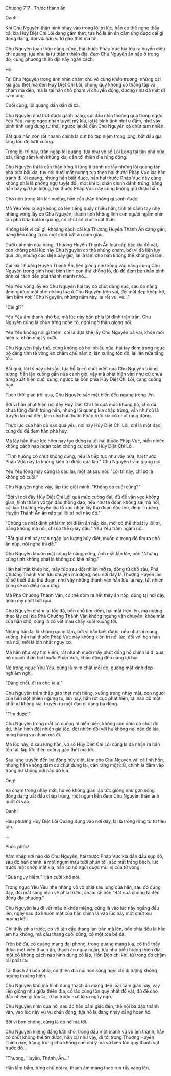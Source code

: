 




Chương 717 : Trước thánh ấn


Oanh!

Khi Chu Nguyên thân hình nhảy vào trong lôi trì lúc, hắn có thể nghe thấy cái kia Hủy Diệt Chi Lôi đang gầm thét, tựa hồ là ẩn ẩn cảm ứng được cái gì đồng dạng, đối với hắn vị trí gào thét mà tới.

Chu Nguyên toàn thân căng cứng, hai thước Pháp Vực kia tỏa ra huyền diệu chi quang, tựa như là tự thành thiên địa, đem Chu Nguyên ẩn nấp ở trong đó, cùng phương thiên địa này ngăn cách.

Hô!

Tại Chu Nguyên trong ánh nhìn chăm chú vô cùng khẩn trương, những cái kia gào thét mà đến Hủy Diệt Chi Lôi, chung quy không có thẳng tắp va chạm mà đến, mà là tại hắn chỗ phạm vi chuyển động, dường như đã mất đi cảm ứng.

Cuối cùng, lôi quang dần dần đi xa.

Chu Nguyên như trút được gánh nặng, cúi đầu nhìn thoáng qua trong ngực Yêu Yêu, nàng ngọc nhan tuyệt mỹ kia, lại là bình tĩnh như u đầm, như vậy bình tĩnh ung dung tư thái, ngược lại để đến Chu Nguyên có chút tàm nhiên.

Bất quá hắn còn rất nhanh chính là dứt bỏ tạp niệm trong lòng, bắt đầu gia tăng tốc độ lướt xuống.

Trong lôi trì này, tràn ngập lôi quang, tựa như vô số Lôi Long tại tàn phá bừa bãi, tiếng sấm kinh khủng kia, dẫn tới thiên địa rúng động.

Chu Nguyên thì là cẩn thận từng li từng tí tránh né lấy những lôi quang tàn phá bừa bãi kia, tuy nói dưới mắt nương tựa theo hai thước Pháp Vực kia hắn tránh đi lôi quang, nhưng hắn biết được, hắn hai thước Pháp Vực này cũng không phải là phòng ngự tuyệt đối, một khi bị chân chính đánh trúng, bằng hắn bây giờ lực lượng, hai thước Pháp Vực này cũng không giữ được hắn.

Cho nên trong khi lặn xuống, hắn cẩn thận không gì sánh được.

Mà Yêu Yêu cũng không có lên tiếng quấy nhiễu hắn, tinh tế cánh tay nhẹ nhàng vòng lấy eo Chu Nguyên, thanh tịnh không linh con ngươi ngắm nhìn tàn phá bừa bãi lôi quang, có chút có chút xuất thần.

Không biết vì cái gì, khoảng cách cái kia Thương Huyền Thánh Ấn càng gần, nàng liền càng là có một chút bất an cảm giác.

Dưới cái nhìn của nàng, Thương Huyền Thánh Ấn loại cấp bậc kia đồ vật, còn không phải lúc này Chu Nguyên có thể nhúng chàm, bởi vì đó liên lụy quá lớn, nhưng cục diện bây giờ, lại là làm cho hắn không thể không đi làm.

Cái kia Thương Huyền Thánh Ấn, liền giống như xông vào nàng cùng Chu Nguyên trong sinh hoạt bình tĩnh con thú khổng lồ, đủ để đem bọn hắn bình tĩnh xé rách đến phá thành mảnh nhỏ...

Yêu Yêu vòng lấy eo Chu Nguyên hai tay có chút dùng sức, sau đó nàng đem gương mặt nhẹ nhàng tựa ở Chu Nguyên trên vai, đôi mắt đẹp khép hờ, lẩm bẩm nói: "Chu Nguyên, những năm này, ta rất vui vẻ..."

"Cái gì?"

Yêu Yêu âm thanh nhỏ bé, mà lúc này bốn phía lôi đình trận trận, Chu Nguyên cũng là chưa từng nghe rõ, nghi ngờ thấp giọng nói.

Yêu Yêu không nói gì thêm, chỉ là dựa khẽ lấy Chu Nguyên bả vai, khóe môi hiện ra nhàn nhạt ý cười.

Chu Nguyên thấy thế, cũng không có hỏi nhiều nữa, hai tay đem trong ngực bộ dáng tinh tế vòng eo chăm chú nắm ở, lặn xuống tốc độ, lại lần nữa tăng tốc.

Bất quá, lôi trì này chi sâu, tựa hồ là có chút vượt qua Chu Nguyên tưởng tượng, hắn lặn xuống gần nửa canh giờ, vậy mà phát hiện vẫn như cũ chưa từng xuất hiện cuối cùng, ngược lại bốn phía Hủy Diệt Chi Lôi, càng cuồng bạo.

Theo thời gian trôi qua, Chu Nguyên sắc mặt biến đến ngưng trọng lên.

Bởi vì hắn phát hiện nơi đây Hủy Diệt Chi Lôi quá mức khủng bố, cho dù chưa từng đánh trúng hắn, nhưng lôi quang kia chập trùng, vẫn như cũ là truyền lại mà đến, làm cho hai thước Pháp Vực kia có chút rung động.

Thực lực của hắn dù sao quá yếu, nơi này Hủy Diệt Chi Lôi, chỉ là một đạo, cũng đủ để đem hắn phá hủy.

Mà lấy hắn thực lực hôm nay tạo dựng ra tới hai thước Pháp Vực, hiển nhiên không cách nào hoàn toàn chống cự cái kia Hủy Diệt Chi Lôi.

"Tình huống có chút không đúng, nếu là tiếp tục như vậy nữa, hai thước Pháp Vực này ta không kiên trì được quá lâu." Chu Nguyên trầm giọng nói.

Yêu Yêu lông mày cũng là cau lại, một lát sau nói: "Lôi trì này, chỉ sợ là không có cuối."

Chu Nguyên nghe vậy, lập tức giật mình: "Không có cuối cùng?"

"Bởi vì nơi đây Hủy Diệt Chi Lôi quá mức cường đại, đủ để vặn vẹo không gian, hình thành vô tận đầu thông đạo, nếu như ta đoán không sai mà nói, cái kia Thương Huyền lão tổ xác nhận lấy thủ đoạn đặc thù, đem Thương Huyền Thánh Ấn ẩn nấp tại lôi trì nơi nào đó."

"Chúng ta nhất định phải tìm tới điểm ẩn nấp kia, mới có thể thoát ly lôi trì, bằng không mà nói, chỉ có thể quay đầu." Yêu Yêu trầm ngâm nói.

"Bất quá nơi này tràn ngập lực lượng hủy diệt, muốn ở trong đó tìm ra chỗ ẩn núp, nói nghe thì dễ."

Chu Nguyên khuôn mặt cũng là căng cứng, ánh mắt lấp lóe, nói: "Nhưng cũng tịnh không phải là không có khả năng."

Hắn hai mắt khép hờ, mấy tức sau đột nhiên mở ra, đồng tử chỗ sâu, Phá Chướng Thánh Văn lưu chuyển mà động, nếu nơi đây là Thương Huyền lão tổ sở thiết đưa thủ đoạn, như vậy những thánh văn hắn lưu lại này, tất nhiên cũng sẽ có điều cảm ứng.

Mà Phá Chướng Thánh Văn, có thể dòm ra hết thảy ẩn nấp, dùng tại nơi đây, hoàn mỹ nhất bất quá.

Chu Nguyên chậm lại tốc độ, bốn chỗ tìm kiếm, hai mắt trợn lên, mà nương theo lấy cái kia Phá Chướng Thánh Văn không ngừng vận chuyển, khóe mắt của hắn chỗ, cũng là có vết máu chảy xuôi xuống tới.

Nhưng hắn lại là không quan tâm, bởi vì hắn biết được, nếu như lại mang xuống, hắn hai thước Pháp Vực này không kiên trì nổi lúc, đối với bọn hắn mà nói, mới là lớn nhất nguy cơ.

Mà hắn như vậy tìm kiếm, rất nhanh mười mấy phút đồng hồ chính là đi qua, nó quanh thân hai thước Pháp Vực, chấn động đến càng lợi hại.

Nó trong ngực Yêu Yêu, cũng là mím chặt môi đỏ, gương mặt xinh đẹp nghiêm nghị.

"Đáng chết, đi ra cho ta a!"

Chu Nguyên trầm thấp gào thét một tiếng, xuống trong nháy mắt, con ngươi của hắn đột nhiên ngưng tụ, lần này, hắn rốt cục phát hiện, tại nào đó một chỗ hư không kia, truyền ra một đạo dị dạng ba động.

"Tìm được!"

Chu Nguyên trong mắt có cuồng hỉ hiển hiện, không còn dám có chút do dự, thân hình đột nhiên gia tốc, đột nhiên đối với hư không nơi nào đó kia, hung hăng va chạm mà đi.

Mà lúc này, ở sau lưng hắn, vô số Hủy Diệt Chi Lôi cũng là đã nhận ra hắn tồn tại, lập tức điên cuồng gào thét mà tới.

Sau lưng truyền đến ba động hủy diệt, làm cho Chu Nguyên vãi cả linh hồn, nhưng hắn không dám có chút dừng lại, cắn răng một cái, chính là đâm vào trong hư không nơi nào đó kia.

Ông!

Va chạm trong nháy mắt, hư vô không gian lập tức giống như gợn sóng đồng dạng bắt đầu chập trùng, một ngụm liền đem Chu Nguyên thân ảnh nuốt đi vào.

Oanh!

Hậu phương Hủy Diệt Lôi Quang đụng vào nơi đây, lại là trống rỗng từ từ tiêu tán.

...

Phốc phốc!

Xâm nhập nơi nào đó Chu Nguyên, hai thước Pháp Vực kia dẫn đầu sụp đổ, sau đó hắn chính là một ngụm máu tươi phun tới, sắc mặt trắng bệch, lúc trước một chớp mắt kia, hắn cơ hồ ngửi được mùi vị của tử vong.

"Quá nguy hiểm." Hắn cười khổ nói.

Trong ngực Yêu Yêu nhẹ nhàng vỗ vỗ phía sau lưng của hắn, sau đó đứng dậy, đôi mắt sáng nhìn về phía trước, chậm rãi nói: "Bất quá chúng ta đến đúng địa phương."

Chu Nguyên lau đi vết máu ở khóe miệng, cũng là vào lúc này ngẩng đầu lên, ngay sau đó khuôn mặt của hắn chính là vào lúc này một chút xíu ngưng kết.

Chỉ thấy phía trước, có vô tận cầu thang lan tràn mà lên, bốn phía đều là hắc ám hư không, mà cầu thang cuối cùng, có một tòa bệ đá.

Trên bệ đá, có quang mang đại phóng, trong quang mang kia, có thể thấy được một viên thạch ấn, thạch ấn ngay ngắn, tựa như biểu tượng thiên địa, một cỗ không cách nào hình dung cổ lão, Hỗn Độn chi khí, từ trong đó chậm rãi phát ra.

Tại thạch ấn bốn phía, có thiên địa núi non sông ngòi chi dị tượng không ngừng thoáng hiện.

Chu Nguyên khó mà hình dung thạch ấn mang đến loại cảm giác này, vậy liền giống như giữa thiên địa, cổ lão cùng tôn quý nhất đồ vật, đủ để cho đắc nhiệm gì tồn tại, ở tại trước mặt lộ ra ngây ngô.

Chu Nguyên nhìn qua nó, sau đó hắn cảm giác đến, thể nội ba đạo thánh văn, vào lúc này vù vù chấn động, tựa hồ là đang nhảy cẫng hoan hô.

Bởi vì bọn chúng, cũng là do nó mà tới.

Chu Nguyên miệng đắng lưỡi khô, trong đầu một mảnh vù vù âm thanh, hắn có chút không thể tin được, hắn cứ như vậy, đi tới trong Thương Huyền Thiên này, tượng trưng cho khống chế chi ý mà vô biên tôn quý thánh vật trước đó...

"Thương, Huyền, Thánh, Ấn..."

Hắn lầm bầm, từng chữ nói ra, thanh âm mang theo run rẩy vang lên.




